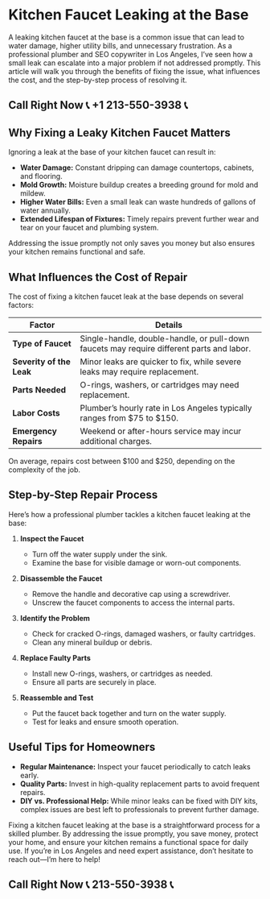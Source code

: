 # Kitchen Faucet Leaking at the Base  

A leaking kitchen faucet at the base is a common issue that can lead to water damage, higher utility bills, and unnecessary frustration. As a professional plumber and SEO copywriter in Los Angeles, I’ve seen how a small leak can escalate into a major problem if not addressed promptly. This article will walk you through the benefits of fixing the issue, what influences the cost, and the step-by-step process of resolving it.  

## Call Right Now 📞 +1 213-550-3938 📞

## Why Fixing a Leaky Kitchen Faucet Matters  

Ignoring a leak at the base of your kitchen faucet can result in:  
- **Water Damage:** Constant dripping can damage countertops, cabinets, and flooring.  
- **Mold Growth:** Moisture buildup creates a breeding ground for mold and mildew.  
- **Higher Water Bills:** Even a small leak can waste hundreds of gallons of water annually.  
- **Extended Lifespan of Fixtures:** Timely repairs prevent further wear and tear on your faucet and plumbing system.  

Addressing the issue promptly not only saves you money but also ensures your kitchen remains functional and safe.  

## What Influences the Cost of Repair  

The cost of fixing a kitchen faucet leak at the base depends on several factors:  

| **Factor**                | **Details**                                                                 |  
|---------------------------|-----------------------------------------------------------------------------|  
| **Type of Faucet**         | Single-handle, double-handle, or pull-down faucets may require different parts and labor. |  
| **Severity of the Leak**    | Minor leaks are quicker to fix, while severe leaks may require replacement. |  
| **Parts Needed**           | O-rings, washers, or cartridges may need replacement.                       |  
| **Labor Costs**            | Plumber’s hourly rate in Los Angeles typically ranges from $75 to $150.    |  
| **Emergency Repairs**      | Weekend or after-hours service may incur additional charges.              |  

On average, repairs cost between $100 and $250, depending on the complexity of the job.  

## Step-by-Step Repair Process  

Here’s how a professional plumber tackles a kitchen faucet leaking at the base:  

1. **Inspect the Faucet**  
   - Turn off the water supply under the sink.  
   - Examine the base for visible damage or worn-out components.  

2. **Disassemble the Faucet**  
   - Remove the handle and decorative cap using a screwdriver.  
   - Unscrew the faucet components to access the internal parts.  

3. **Identify the Problem**  
   - Check for cracked O-rings, damaged washers, or faulty cartridges.  
   - Clean any mineral buildup or debris.  

4. **Replace Faulty Parts**  
   - Install new O-rings, washers, or cartridges as needed.  
   - Ensure all parts are securely in place.  

5. **Reassemble and Test**  
   - Put the faucet back together and turn on the water supply.  
   - Test for leaks and ensure smooth operation.  

## Useful Tips for Homeowners  

- **Regular Maintenance:** Inspect your faucet periodically to catch leaks early.  
- **Quality Parts:** Invest in high-quality replacement parts to avoid frequent repairs.  
- **DIY vs. Professional Help:** While minor leaks can be fixed with DIY kits, complex issues are best left to professionals to prevent further damage.  

Fixing a kitchen faucet leaking at the base is a straightforward process for a skilled plumber. By addressing the issue promptly, you save money, protect your home, and ensure your kitchen remains a functional space for daily use. If you’re in Los Angeles and need expert assistance, don’t hesitate to reach out—I’m here to help!
## Call Right Now 📞 213-550-3938 📞